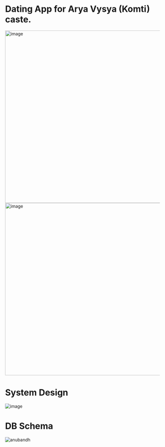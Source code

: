# Dating App for Arya Vysya (Komti) caste.
<img width="561" alt="image" src="https://github.com/user-attachments/assets/00c59eb9-144b-4f60-8403-28f04b367dc7" />
<img width="561" alt="image" src="https://github.com/user-attachments/assets/f9371daa-9483-461a-a0c6-9590a0424ecc" />

# System Design
![image](https://github.com/user-attachments/assets/6aa31a4c-3eea-45fe-b4a3-19acb1c780f7)

# DB Schema
![anubandh](https://github.com/user-attachments/assets/bce0346b-599b-4b6e-86e8-04029f337ecd)
